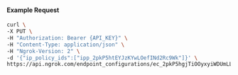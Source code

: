 <!-- Code generated for API Clients. DO NOT EDIT. -->

#### Example Request

```bash
curl \
-X PUT \
-H "Authorization: Bearer {API_KEY}" \
-H "Content-Type: application/json" \
-H "Ngrok-Version: 2" \
-d '{"ip_policy_ids":["ipp_2pkP5htEYJzKYwLOefINd2Rc9Wk"]}' \
https://api.ngrok.com/endpoint_configurations/ec_2pkP5hgjTiOOyxyiWDUmLLQK5uU/ip_policy
```
